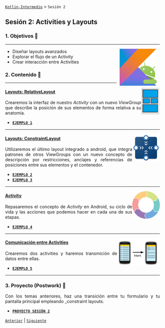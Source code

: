 [`Kotlin-Intermedio`](../Readme.md) > `Sesión 2`


## Sesión 2: Activities y Layouts

<div style="text-align: justify;">


### 1. Objetivos :dart: 

---

<img src="../images/android-kotlin.png" align="right" height="120" hspace="10">

- Diseñar layouts avanzados
- Explorar el flujo de un Activity
- Crear interacción entre Activities

### 2. Contenido :blue_book:

---

<img src="images/relative_layout.jpeg" align="right" height="90"> 

#### <ins>Layouts: RelativeLayout</ins>

Crearemos la interfaz de nuestro _Activity_ con un nuevo _ViewGroup_ que describe la posición de sus elementos de forma relativa a su anatomía.

- [**`EJEMPLO 1`**](Ejemplo-01/Readme.md)

---

<img src="images/constraint.png" align="right" height="90"> 

#### <ins>Layouts: ConstraintLayout</ins>

Utilizaremos el último layout integrado a android, que integra patrones de otros ViewGroups con un nuevo concepto de descripción por restricciones, anclajes y referencias de posiciones entre sus elementos y el contenedor.

- [**`EJEMPLO 2`**](Ejemplo-02/Readme.md)
- [**`EJEMPLO 3`**](Ejemplo-03/Readme.md)

---

<img src="images/cycle.png" align="right" height="90"> 

#### <ins>Activity</ins>

Repasaremos el concepto de _Activity_ en Android, su ciclo de vida y las acciones que podemos hacer en cada una de sus etapas.

- [**`EJEMPLO 4`**](Ejemplo-04/Readme.md)

---

<img src="images/intent.png" align="right" height="90">

#### <ins>Comunicación entre Activities</ins>

Crearemos dos activities y haremos transmición de datos entre ellas.

- [**`EJEMPLO 5`**](Ejemplo-05/Readme.md)

---

### 3. Proyecto (Postwork) :hammer:

Con los temas anteriores, haz una transición entre tu formulario y tu pantalla principal empleando _constraint layouts.

- [**`PROYECTO SESIÓN 2`**](Proyecto/Readme.md)

[`Anterior`](../Sesion-01/Readme.md) | [`Siguiente`](../Sesion-03/Readme.md)      

</div>

